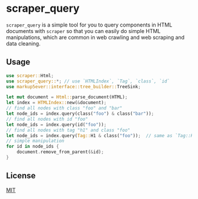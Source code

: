 # scraper_query

`scraper_query` is a simple tool for you to query components in HTML documents with `scraper` so that you can easily do simple HTML manipulations, which are common in web crawling and web scraping and data cleaning.

## Usage

```rust
use scraper::Html;
use scraper_query::*; // use `HTMLIndex`, `Tag`, `class`, `id`
use markup5ever::interface::tree_builder::TreeSink;

let mut document = Html::parse_document(HTML);
let index = HTMLIndex::new(&document);
// find all nodes with class "foo" and "bar"
let node_ids = index.query(class("foo") & class("bar"));
// find all nodes with id "foo"
let node_ids = index.query(id("foo"));  
// find all nodes with tag "h1" and class "foo"
let node_ids = index.query(Tag::H1 & class("foo"));  // same as `Tag::H1.and(class("foo"))`
// simple manipulation
for id in node_ids {
    document.remove_from_parent(&id);
}
```

## License
[MIT](./LICENSE)